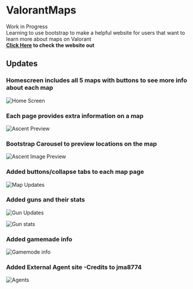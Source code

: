 # ValorantMaps

Work in Progress<br>
Learning to use bootstrap to make a helpful website for users that want to learn more about maps on Valorant<br>
**[Click Here](https://briancheung1.github.io/ValorantMaps/index.html) to check the website out**

<h2>Updates</h2>
<h3>Homescreen includes all 5 maps with buttons to see more info about each map</h3>

![Home Screen](https://i.imgur.com/E8THEGb.jpg)

<h3>Each page provides extra information on a map</h3>

![Ascent Preview](https://i.imgur.com/VJQu20O.png)

<h3>Bootstrap Carousel to preview locations on the map</h3>

![Ascent Image Preview](https://i.imgur.com/cXLXhYU.png)

<h3>Added buttons/collapse tabs to each map page</h3>

![Map Updates](https://i.imgur.com/6RHSuGE.png)

<h3>Added guns and their stats</h3>

![Gun Updates](https://i.imgur.com/sp25zBT.jpg)

![Gun stats](https://i.imgur.com/Niav0Tq.png)

<h3>Added gamemade info</h3>

![Gamemode info](https://i.imgur.com/Fq3N1Vo.png)

<h3>Added External Agent site -Credits to jma8774</h3>

![Agents](https://i.imgur.com/cOFDOCa.jpg)